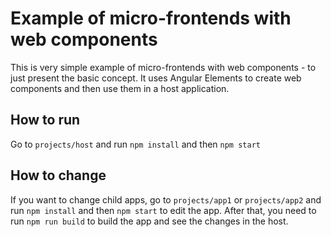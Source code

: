 # Example of micro-frontends with web components

This is very simple example of micro-frontends with web components - to just present the basic concept. It uses Angular Elements to create web components and then use them in a host application.

## How to run
Go to `projects/host` and run `npm install` and then `npm start`

## How to change
If you want to change child apps, go to `projects/app1` or `projects/app2` and run `npm install` and then `npm start` to edit the app. After that, you need to run `npm run build` to build the app and see the changes in the host.